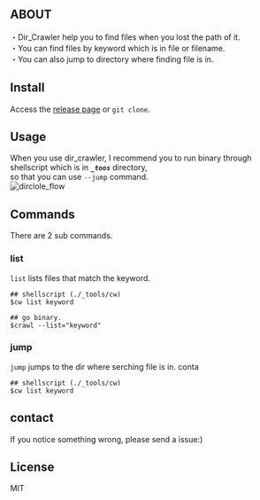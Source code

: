 ## ABOUT
・Dir_Crawler help you to find files when you lost the path of it.   
・You can find files by keyword which is in file or filename.  
・You can also jump to directory where finding file is in.  

## Install
Access the [release page](https://github.com/mox692/ChromeExtention_SettingTimer/releases) or `git clone`.  

## Usage
When you use dir_crawler, I recommend you to run binary through shellscript which is in ***`_toos`*** directory,  
so that you can use `--jump` command.  
![dirclole_flow](https://user-images.githubusercontent.com/55653825/98936227-0653b200-2528-11eb-82af-bf1058a283e9.png)  

## Commands
There are 2 sub commands.  

### list
`list` lists files that match the keyword.  
```
## shellscript (./_tools/cw)
$cw list keyword

## go binary. 
$crawl --list="keyword"
```

### jump
`jump` jumps to the dir where serching file is in.  conta
```
## shellscript (./_tools/cw)
$cw list keyword
```

## contact
If you notice something wrong, please send a issue:)  

## License  
MIT


